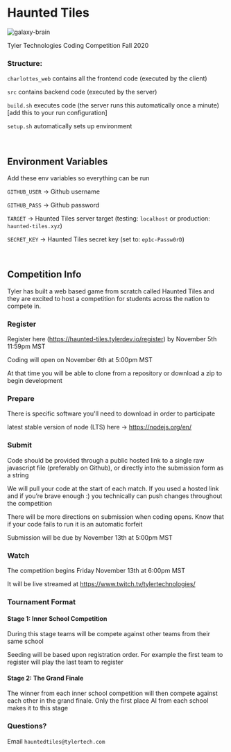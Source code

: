 # Haunted Tiles

![galaxy-brain](https://www.dailydot.com/wp-content/uploads/db4/41/6e8734dfe00c1b1d-768x384.jpg)

Tyler Technologies Coding Competition Fall 2020

### Structure:
`charlottes_web` contains all the frontend code (executed by the client)

`src` contains backend code (executed by the server)

`build.sh` executes code (the server runs this automatically once a minute) [add this to your run configuration]

`setup.sh` automatically sets up environment

<br />

## Environment Variables
Add these env variables so everything can be run

`GITHUB_USER` → Github username

`GITHUB_PASS` → Github password

`TARGET` → Haunted Tiles server target (testing: `localhost` or production: `haunted-tiles.xyz`)

`SECRET_KEY` → Haunted Tiles secret key (set to: `ep1c-Passw0rD`)

<br />


## Competition Info

Tyler has built a web based game from scratch called Haunted Tiles and they are excited to host a competition for 
students across the nation to compete in.

### Register
Register here (https://haunted-tiles.tylerdev.io/register) by November 5th 11:59pm MST

Coding will open on November 6th at 5:00pm MST

At that time you will be able to clone from a repository or download a zip to begin development

### Prepare
There is specific software you'll need to download in order to participate

latest stable version of node (LTS) here -> https://nodejs.org/en/

### Submit
Code should be provided through a public hosted link to a single raw javascript file (preferably on Github), or directly into the submission form as a string

We will pull your code at the start of each match. If you used a hosted link and if you’re brave enough :) you technically can push changes throughout the competition

There will be more directions on submission when coding opens. Know that if your code fails to run it is an automatic forfeit

Submission will be due by November 13th at 5:00pm MST

### Watch
The competition begins Friday November 13th at 6:00pm MST

It will be live streamed at https://www.twitch.tv/tylertechnologies/

### Tournament Format

#### Stage 1: Inner School Competition
During this stage teams will be compete against other teams from their same school

Seeding will be based upon registration order. For example the first team to register will play the last team to register

#### Stage 2: The Grand Finale
The winner from each inner school competition will then compete against each other in the grand finale. Only the first place AI from each school makes it to this stage

### Questions? 
Email `hauntedtiles@tylertech.com`